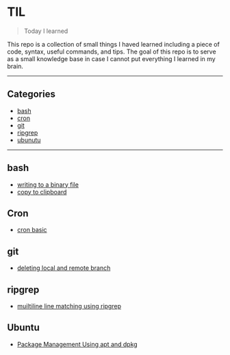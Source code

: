 # TIL

> Today I learned

This repo is a collection of small things I haved learned including a piece of code, syntax, useful commands, and tips. The goal of this repo is to serve as a small knowledge base in case I cannot put everything I learned in my brain. 

---

## Categories

* [bash](#bash)
* [cron](#cron)
* [git](#git)
* [ripgrep](#ripgrep)
* [ubunutu](#ubuntu)

---

## bash

- [writing to a binary file](bash/writing_to_a_binary_file.md)
- [copy to clipboard](bash/copy_to_clipboard.md)

## Cron
- [cron basic](cron/cron_basic.md)
  
## git

- [deleting local and remote branch](git/deleting_local_and_remote_branch.md)

## ripgrep

- [muiltiline line matching using ripgrep](ripgrep/muiltiline_line_matching_using_ripgrep.md)

## Ubuntu

- [Package Management Using apt and dpkg](ubuntu/Package_Management_Using_apt_and_dpkg.md)

